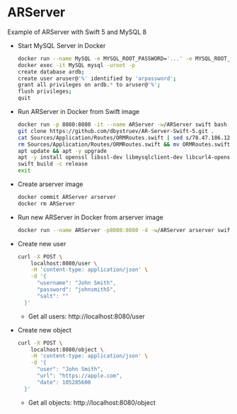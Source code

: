# ARServer

Example of ARServer with Swift 5 and MySQL 8

* Start MySQL Server in Docker
  ```bash
  docker run --name MySQL -e MYSQL_ROOT_PASSWORD='...' -e MYSQL_ROOT_HOST=% -d -p 3306:3306 -p 33060:33060 mysql
  docker exec -it MySQL mysql -uroot -p
  create database ardb;
  create user aruser@'%' identified by 'arpassword';
  grant all privileges on ardb.* to aruser@'%';
  flush privileges;
  quit
  ```
  
* Run ARServer in Docker from Swift image
  ```bash
  docker run -p 8080:8080 -it --name ARServer -w/ARServer swift bash
  git clone https://github.com/dbystruev/AR-Server-Swift-5.git .
  cat Sources/Application/Routes/ORMRoutes.swift | sed s/78.47.186.12/YOUR-MYSQL-SERVER-IP/ > ORMRoutes.swift.temp
  rm Sources/Application/Routes/ORMRoutes.swift && mv ORMRoutes.swift.temp Sources/Application/Routes/ORMRoutes.swift
  apt update && apt -y upgrade
  apt -y install openssl libssl-dev libmysqlclient-dev libcurl4-openssl-dev
  swift build -c release
  exit
  ```
  
* Create arserver image
  ```bash
  docker commit ARServer arserver
  docker rm ARServer
  ```
  
* Run new ARServer in Docker from arserver image
  ```bash
  docker run --name ARServer -p8080:8080 -d -w/ARServer arserver swift run -c release
  ```
  
* Create new user
  ```bash
  curl -X POST \
      localhost:8080/user \
      -H 'content-type: application/json' \
      -d '{
        "username": "John Smith",
        "password": "johnsmith5",
        "salt": ""
    }'
  ```
  
  * Get all users: http://localhost:8080/user
  
* Create new object
  ```bash
  curl -X POST \
      localhost:8080/object \
      -H 'content-type: application/json' \
      -d '{
        "user": "John Smith",
        "url": "https://apple.com",
        "date": 105285600
    }'
  ```
  
  * Get all objects: http://localhost:8080/object
